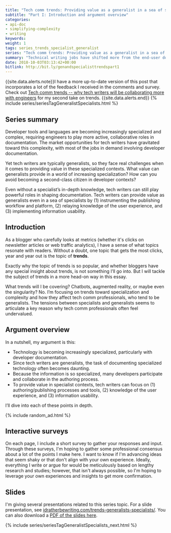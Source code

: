 ```yaml
---
title: "Tech comm trends: Providing value as a generalist in a sea of specialists (Part I)"
subtitle: "Part I: Introduction and argument overview"
categories:
- api-doc
- simplifying-complexity
- writing
keywords:
weight: 1
tags: series_trends_specialist_generalist
series: "Tech comm trends: Providing value as a generalist in a sea of specialists"
summary: "Technical writing jobs have shifted more from the end-user domain to the developer domain. This creates challenges because most technical writers are generalists, not specialists, when it comes to technology they document. In these specialist contexts, technical writers can add value by focusing on authoring/publishing processes and tools, knowledge of the user experience, and information usability."
date: 2018-10-03T03:13:42+00:00
bitlink: http://bit.ly/genandspecialisttrendspart1
---
```


{{site.data.alerts.note}}I have a more up-to-date version of this post that incorporates a lot of the feedback I received in the comments and survey. Check out <a href='https://idratherbewriting.com/2018/10/09/tech-comm-trends-more-collaboration-with-engineers/'>Tech comm trends -- why tech writers will be collaborating more with engineers</a> for my second take on trends. {{site.data.alerts.end}}
{% include series/seriesTagGeneralistSpecialists.html %}

## Series summary

Developer tools and languages are becoming increasingly specialized and complex, requiring engineers to play more active, collaborative roles in documentation. The market opportunities for tech writers have gravitated toward this complexity, with most of the jobs in demand involving developer documentation.

Yet tech writers are typically generalists, so they face real challenges when it comes to providing value in these specialized contexts. What value can generalists provide in a world of increasing specialization? How can you avoid becoming a second-class citizen in developer contexts?

Even without a specialist’s in-depth knowledge, tech writers can still play powerful roles in shaping documentation. Tech writers can provide value as generalists even in a sea of specialists by (1) instrumenting the publishing workflow and platform, (2) relaying knowledge of the user experience, and (3) implementing information usability.

## Introduction

As a blogger who carefully looks at metrics (whether it's clicks on newsletter articles or web traffic analytics), I have a sense of what topics resonate with readers. Without a doubt, one topic that gets the most clicks, year and year out is the topic of **trends**.

Exactly why the topic of trends is so popular, and whether bloggers have any special insight about trends, is not something I’ll go into. But I will tackle the subject of trends in a more head-on way in this essay.

What trends will I be covering? Chatbots, augmented reality, or maybe even the singularity? No. I’m focusing on trends toward specialization and complexity and how they affect tech comm professionals, who tend to be generalists. The tensions between specialists and generalists seems to articulate a key reason why tech comm professionals often feel undervalued.

## Argument overview

In a nutshell, my argument is this:

* Technology is becoming increasingly specialized, particularly with developer documentation.
* Since tech writers are generalists, the task of documenting specialized technology often becomes daunting.
* Because the information is so specialized, many developers participate and collaborate in the authoring process.
* To provide value in specialist contexts, tech writers can focus on (1) authoring/publishing processes and tools, (2) knowledge of the user experience, and (3) information usability.

I’ll dive into each of these points in depth.

{% include random_ad.html %}

## Interactive surveys

On each page, I include a short survey to gather your responses and input. Through these surveys, I'm hoping to gather some professional consensus about a lot of the points I make here. I want to know if I'm advancing ideas that seem shaky or that don't align with your own experience. Ideally, everything I write or argue for would be meticulously based on lengthy research and studies; however, that isn't always possible, so I'm hoping to leverage your own experiences and insights to get more confirmation.

## Slides

I'm giving several presentations related to this series topic. For a slide presentation, see [idratherbewriting.com/trends-generalists-specialists/](https://idratherbewriting.com/trends-generalists-specialists/index.html). You can also download a [PDF of the slides here](https://idratherbewriting.com/trends-generalists-specialists/trends_generalist_specialist.pdf).

{% include series/seriesTagGeneralistSpecialists_next.html %}

